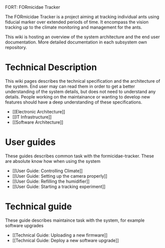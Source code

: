 FORT: FORmicidae Tracker

The FORmicidae Tracker is a project aiming at tracking individual ants using fiducial marker over extended periods of time. It encompass the vision tracking up to the climate monitoring and management for the ants.

This wiki is hosting an overview of the system architecture and the end user documentation. More detailed documentation in each subsystem own repository.


# Technical Description

This wiki pages describes the technical specification and the architecture of the system. End user may can read them in order to get a better understanding of the system details, but does not need to understand any details. People working on the maintainance or wanting to develop new features should have a deep understanding of these specifications.

* [[Electronic Architecture]]
* [[IT Infrastructure]]
* [[Software Architecture]]

# User guides

These guides describes common task with the formicidae-tracker. These are absolute know how when using the system

* [[User Guide: Controlling Climate]]
* [[User Guide: Setting up the camera properly]]
* [[User Guide: Refilling the humidifier]]
* [[User Guide: Starting a tracking experiment]]

# Technical guide

These guide describes maintaince task with the system, for example software upgrades

* [[Technical Guide: Uploading a new firmware]]
* [[Technical Guide: Deploy a new software upgrade]]
 